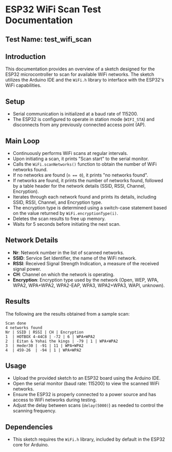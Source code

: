 # ESP32 WiFi Scan Test Documentation

## Test Name: test_wifi_scan

## Introduction
This documentation provides an overview of a sketch designed for the ESP32 microcontroller to scan for available WiFi networks. The sketch utilizes the Arduino IDE and the `WiFi.h` library to interface with the ESP32's WiFi capabilities.

## Setup
- Serial communication is initialized at a baud rate of 115200.
- The ESP32 is configured to operate in station mode (`WIFI_STA`) and disconnects from any previously connected access point (AP).

## Main Loop
- Continuously performs WiFi scans at regular intervals.
- Upon initiating a scan, it prints "Scan start" to the serial monitor.
- Calls the `WiFi.scanNetworks()` function to obtain the number of WiFi networks found.
- If no networks are found (`n == 0`), it prints "no networks found".
- If networks are found, it prints the number of networks found, followed by a table header for the network details (SSID, RSSI, Channel, Encryption).
- Iterates through each network found and prints its details, including SSID, RSSI, Channel, and Encryption type.
- The encryption type is determined using a switch-case statement based on the value returned by `WiFi.encryptionType(i)`.
- Deletes the scan results to free up memory.
- Waits for 5 seconds before initiating the next scan.

## Network Details
- **Nr**: Network number in the list of scanned networks.
- **SSID**: Service Set Identifier, the name of the WiFi network.
- **RSSI**: Received Signal Strength Indication, a measure of the received signal power.
- **CH**: Channel on which the network is operating.
- **Encryption**: Encryption type used by the network (Open, WEP, WPA, WPA2, WPA+WPA2, WPA2-EAP, WPA3, WPA2+WPA3, WAPI, unknown).

## Results
The following are the results obtained from a sample scan:
```
Scan done
4 networks found
Nr | SSID | RSSI | CH | Encryption
1  | HOTBOX 4-44C8 | -72 | 6 | WPA+WPA2
2  | Eitan & Yohai the kings | -79 | 1 | WPA+WPA2
3  | Heder30 | -91 | 11 | WPA+WPA2
4  | 459-26  | -94 | 1 | WPA+WPA2
```

## Usage
- Upload the provided sketch to an ESP32 board using the Arduino IDE.
- Open the serial monitor (baud rate: 115200) to view the scanned WiFi networks.
- Ensure the ESP32 is properly connected to a power source and has access to WiFi networks during testing.
- Adjust the delay between scans (`delay(5000)`) as needed to control the scanning frequency.

## Dependencies
- This sketch requires the `WiFi.h` library, included by default in the ESP32 core for Arduino.
